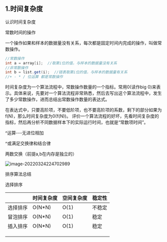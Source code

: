 ## 1.时间复杂度

认识时间复杂度

常数时间的操作

一个操作如果和样本的数据量没有关系，每次都是固定时间内完成的操作，叫做常数操作。

```java
//常数操作
int a = array[i];  //取第i位的值，与样本的数据量没有关系
//非常数操作
int b = list.get(i);  //链表取第i位的值，与样本的数据量有关系
//+ - * / 位运算 都是常数操作
```

时间复杂度为一个算法流程中，常数操作数量的一个指标。常用0(读作big 0)来表示。具体来说，先要对一个算法流程非常熟悉，然后去写出这个算法流程中，发生了多少常数操作，进而总结出常数操作数量的表达式。

在表达式中，只要高阶项，不要低阶项，也不要高阶项的系数，剩下的部分如果为f(N)，那么时间复杂度为0(f(N))。
评价一个算法流程的好坏，先看时间复杂度的指标，然后再分析不同数据样本下的实际运行时间，也就是“常数项时间”。





^运算---无进位相加

^或满足交换律和结合律

两数交换（前提a,b在内存是独立的）

![image-20220324224702989](C:\Users\Liekk\AppData\Roaming\Typora\typora-user-images\image-20220324224702989.png)

排序算法总结

选择排序

|          | 时间复杂度 | 空间复杂度 | 稳定性 |
| -------- | ---------- | ---------- | ------ |
| 选择排序 | O(N*N)     | O(1)       | 不稳定 |
| 冒泡排序 | O(N*N)     | O(1)       | 稳定   |
| 插入排序 | O(N*N)     | O(1)       | 稳定   |
|          |            |            |        |
|          |            |            |        |
|          |            |            |        |

